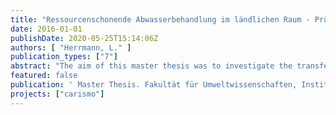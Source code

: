 ```yaml
---
title: "Ressourcenschonende Abwasserbehandlung im ländlichen Raum - Prüfung der Rahmenbedingungen für die technische Umsetzbarkeit eines energieeffizienteren Behandlungskonzeptes"
date: 2016-01-01
publishDate: 2020-05-25T15:14:06Z
authors: [ "Herrmann, L." ]
publication_types: ["7"]
abstract: "The aim of this master thesis was to investigate the transferability of the innovative treatment concept CARISMO on a full-scale wastewater treatment plant in a rural area. The idea of CARISMO is integrated in the EU-funded research project Powerstep and focuses on an increased separation of solid substances and their use for energy production with digestion. In the course of this work, principles and conditions for the change of occupancy were determined. Furthermore, preliminary tests were carried out to analyse the wastewater characteristics and the necessary resources for the projected flocculation and filtration stage. The technical feasibility and cost-effectiveness of the treatment concept has been shown with balances of material flows, energy and costs."
featured: false
publication: ' Master Thesis. Fakultät für Umweltwissenschaften, Institut für Siedlungs- und Industriewasserwirtschaft. Technische Universität Dresden'
projects: ["carismo"]
---
```


